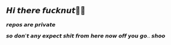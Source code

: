 ## 𝙃𝙞 𝙩𝙝𝙚𝙧𝙚 𝙛𝙪𝙘𝙠𝙣𝙪𝙩👋🏾
𝙧𝙚𝙥𝙤𝙨 𝙖𝙧𝙚 𝙥𝙧𝙞𝙫𝙖𝙩𝙚

𝙨𝙤 𝙙𝙤𝙣'𝙩 𝙖𝙣𝙮 𝙚𝙭𝙥𝙚𝙘𝙩 𝙨𝙝𝙞𝙩 𝙛𝙧𝙤𝙢 𝙝𝙚𝙧𝙚 𝙣𝙤𝙬 𝙤𝙛𝙛 𝙮𝙤𝙪 𝙜𝙤.. 𝙨𝙝𝙤𝙤

<!--
**killerhill/killerhill** is a ✨ _special_ ✨ repository because its `README.md` (this file) appears on your GitHub profile.

Here are some ideas to get you started:

- 🔭 I’m currently working on ...
- 🌱 I’m currently learning ...
- 👯 I’m looking to collaborate on ...
- 🤔 I’m looking for help with ...
- 💬 Ask me about ...
- 📫 How to reach me: ...
- 😄 Pronouns: ...
- ⚡ Fun fact: ...
-->
